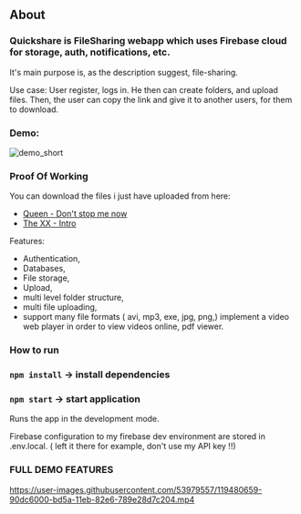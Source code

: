 ## About  

### Quickshare is FileSharing webapp which uses Firebase cloud for storage, auth, notifications, etc. 

It's main purpose is, as the description suggest, file-sharing. 

Use case: User register, logs in. He then can create folders, and upload files. 
Then, the user can copy the link and give it to another users, for them to download. 

### Demo:  
![demo_short](https://user-images.githubusercontent.com/53979557/119478228-4fe34c00-bd58-11eb-940a-51391f55fa3e.gif)
### Proof Of Working   
You can download the files i just have uploaded from here:  
- <a title="Queen - Don't stop me now" href="https://firebasestorage.googleapis.com/v0/b/quickshare-dev.appspot.com/o/files%2FB4PBYxg9R6bkCILsSwcAuJYV8JJ3%2FQueen%20%20Dont%20Stop%20Me%20Now%20Official%20Video.mp4?alt=media&token=8cceca0b-7c21-44cc-8b65-18006e227bd2" target="_blank">Queen - Don't stop me now</a> 
- <a title="The XX - Intro " href="https://firebasestorage.googleapis.com/v0/b/quickshare-dev.appspot.com/o/files%2FB4PBYxg9R6bkCILsSwcAuJYV8JJ3%2Fxx.mp4?alt=media&token=15586487-da3a-4d7c-8488-09aa975d91af" target="_blank">The XX - Intro</a>  
  
Features: 
-	Authentication, 
-	Databases,
-	File storage, 
-	Upload, 
-	multi level folder structure, 
-	multi file uploading,
-	support many file formats ( avi, mp3, exe, jpg, png,) implement a video web player in order to view videos online, pdf viewer.


### How to run  
### `npm install`  -> install dependencies  
### `npm start`  -> start application
Runs the app in the development mode.<br />

Firebase configuration to my firebase dev environment are stored in .env.local. ( left it there for example, don't use my API key !!)  

### FULL DEMO FEATURES

https://user-images.githubusercontent.com/53979557/119480659-90dc6000-bd5a-11eb-82e6-789e28d7c204.mp4

